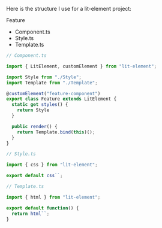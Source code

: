 Here is the structure I use for a lit-element project:

Feature
 - Component.ts
 - Style.ts
 - Template.ts

```js
// Component.ts

import { LitElement, customElement } from "lit-element";

import Style from "./Style";
import Template from "./Template";

@customElement("feature-component")
export class Feature extends LitElement {
  static get styles() {
    return Style
  }

  public render() {
    return Template.bind(this)();
  }
}

// Style.ts

import { css } from "lit-element";

export default css``;

// Template.ts

import { html } from "lit-element";

export default function() {
  return html``;
}

